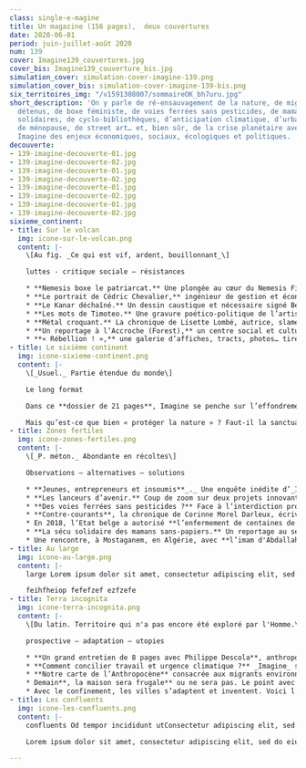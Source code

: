 ```yaml
---
class: single-e-magine
title: Un magazine (156 pages),  deux couvertures
date: 2020-06-01
period: juin-juillet-août 2020
num: 139
cover: Imagine139_couvertures.jpg
cover_bis: Imagine139_couverture_bis.jpg
simulation_cover: simulation-cover-imagine-139.png
simulation_cover_bis: simulation-cover-imagine-139-bis.png
six_territoires_img: "/v1591308007/sommaireOK_bh7uru.jpg"
short_description: 'On y parle de ré-ensauvagement de la nature, de migrants illégalement
  détenus, de boxe féministe, de voies ferrées sans pesticides, de mamans sans-papiers
  solidaires, de cyclo-bibliothèques, d’anticipation climatique, d’urbanisme tactique,
  de ménopause, de street art… et, bien sûr, de la crise planétaire avec une lecture
  Imagine des enjeux économiques, sociaux, écologiques et politiques.  '
decouverte:
- 139-imagine-decouverte-01.jpg
- 139-imagine-decouverte-02.jpg
- 139-imagine-decouverte-01.jpg
- 139-imagine-decouverte-02.jpg
- 139-imagine-decouverte-01.jpg
- 139-imagine-decouverte-02.jpg
- 139-imagine-decouverte-01.jpg
- 139-imagine-decouverte-02.jpg
sixieme_continent:
- title: Sur le volcan
  img: icone-sur-le-volcan.png
  content: |-
    \[Au fig. _Ce qui est vif, ardent, bouillonnant_\]

    luttes - critique sociale – résistances

    * **Nemesis boxe le patriarcat.** Une plongée au cœur du Nemesis Fighting Club à Anderlecht, un club de boxe auto-géré, féministe, antifasciste et libertaire qui fait voler le patriarcat et toutes les formes de discriminations en éclats.
    * **Le portrait de Cédric Chevalier,** ingénieur de gestion et économiste, co-auteur de _Déclarons l’Etat d’urgence écologique_, un fonctionnaire qui ne manque ni d’idées ni d’audace pour lutter contre les dérèglements climatiques.
    * **Le Kanar déchaîné.** Un dessin caustique et nécessaire signé Bernard Querton, alias Kanar.
    * **Les mots de Timoteo.** Une gravure poético-politique de l’artiste Timoteo.
    * **Métal croquant.** La chronique de Lisette Lombé, autrice, slameuse, collagiste, militante pour les droits des femmes.
    * **Un reportage à l’Accroche (Forest),** un centre social et culturel temporaire artistique et punk.
    * **« Rébellion ! »,** une galerie d’affiches, tracts, photos… tirées du livre « Rébellion ! » (Actes Sud), qui retrace une série de combats du 16ème siècle à nos jours.
- title: Le sixième continent
  img: icone-sixieme-continent.png
  content: |-
    \[_Usuel._ Partie étendue du monde\]

    Le long format

    Dans ce **dossier de 21 pages**, Imagine se penche sur l’effondrement des écosystèmes et l’extinction des espèces animales et végétales. Face au déclin en cours, il est urgent que la nature retrouve ses droits, avec et sans l’homme.

    Mais qu’est-ce que bien « protéger la nature » ? Faut-il la sanctuariser ? La ré-ensauvager ? Lui permettre de mieux cohabiter avec l’homme ? Notre magazine vous propose un « retour à la nature » avec un reportage au sein de la réserve de Faia Brava au Portugal, une mise en perspective de la notion de « biodiversité », l’interview de l’historien Guillaume Blanc auteur de _L’invention du colonialisme vert_ (Flammarion), la présentation du réseau Rewilding Europe, un focus sur Rewild, l’anti-zoo made in France… Un dossier inédit pour mieux comprendre et apprécier la part sauvage du monde.
- title: Zones fertiles
  img: icone-zones-fertiles.png
  content: |-
    \[_P. méton._ Abondante en récoltes\]

    Observations – alternatives – solutions

    * **Jeunes, entrepreneurs et insoumis**_._ Une enquête inédite d’_Imagine_ (8 pages) sur ces diplômés de grandes écoles de commerce, d’ingénieur ou d’économie en quête de sens et d’utilité qui tournent (en partie) le dos au vieux monde du travail.
    * **Les lanceurs d’avenir.** Coup de zoom sur deux projets innovants et durables : Commown et Energies citoyennes.
    * **Des voies ferrées sans pesticides ?** Face à l’interdiction programmée du glyphosate les compagnies ferroviaires doivent trouver des alternatives pour nettoyer leurs voies et assurer la sécurité, mais à quel prix ?
    * **Contre-courants**, la chronique de Corinne Morel Darleux, écrivaine, militante écosocialiste, autrice de _Plutôt couler en beauté que flotter sans grâce_ (Liberta).
    * En 2018, l’Etat belge a autorisé **l’enfermement de centaines de migrants de transit**. Imagine a enquêté sur ces détentions illégales et arbitraires.
    * **La sécu solidaire des mamans sans-papiers.** Un reportage au sein d’une occupation liégeoise où un groupe de femmes en situation précaire ont inventé
    * Une rencontre, à Mostaganem, en Algérie, avec **l’imam d'Abdallah Medjedded et ses prêches écologiques.**
- title: Au large
  img: icone-au-large.png
  content: |-
    large Lorem ipsum dolor sit amet, consectetur adipiscing elit, sed do eiusmod tempor incididunt ut, sed do eiusmod tempor incididunt ut. Lorem ipsum dolor sit amet, consectetur adipiscing elit, sed do eiusmod tempor incididunt ut.

    feihfheiop fefefzef ezfzefe
- title: Terra incognita
  img: icone-terra-incognita.png
  content: |-
    \[Du latin. Territoire qui n'a pas encore été exploré par l'Homme.\]

    prospective – adaptation – utopies

    * **Un grand entretien de 8 pages avec Philippe Descola**, anthropologue, successeur de Claude Lévi-Strauss au Collège de France, autour de la passionnante relation entre humains et non-humains.
    * **Comment concilier travail et urgence climatique ?** _Imagine_ s’est penché sur le dernier rapport de l’Organisation internationale du travail qui s’inquiète de l’augmentation du _« stress thermique »_ sur la santé des travailleurs et prédit, à l’horizon 2030, la suppression de 80 millions d’emploi dans le monde.
    * **Notre carte de l’Anthropocène** consacrée aux migrants environnementaux
    * Demain**, la maison sera frugale** ou ne sera pas. Le point avec Alain Bornarel, à l’initiative du Manifeste pour une frugalité heureuse et créative dans l’architecture et l’aménagement des territoires urbains et ruraux.
    * Avec le confinement, les villes s’adaptent et inventent. Voici l’arrivée de **l’urbanisme tactique.**
- title: Les confluents
  img: icone-les-confluents.png
  content: |-
    confluents Od tempor incididunt utConsectetur adipiscing elit, sed Lorem ipsum dolor sit amet, consectetur adipiscing elit, sed do eiusmod tempor incididunt ut, sed do eiusmod tempor incididunt ut. Lorem ipsum dolor sit amet, consectetur adipiscing elit, sed do eiusmod tempor incididunt ut.

    Lorem ipsum dolor sit amet, consectetur adipiscing elit, sed do eiusmod tempor incididunt ut, sed do eiusmod tempor incididunt ut. Lorem ipsum dolor sit amet, consectetur adipiscing elit, sed do eiusmod tempor incididunt ut.

---
```

